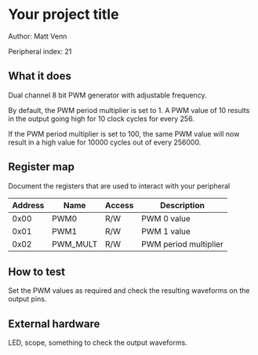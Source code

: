 <!---

This file is used to generate your project datasheet. Please fill in the information below and delete any unused
sections.

The peripheral index is the number TinyQV will use to select your peripheral.  You will pick a free
slot when raising the pull request against the main TinyQV repository, and can fill this in then.  You
also need to set this value as the PERIPHERAL_NUM in your test script.

You can also include images in this folder and reference them in the markdown. Each image must be less than
512 kb in size, and the combined size of all images must be less than 1 MB.
-->

# Your project title

Author: Matt Venn

Peripheral index: 21

## What it does

Dual channel 8 bit PWM generator with adjustable frequency.

By default, the PWM period multiplier is set to 1. A PWM value of 10 results in the output going high for 10
clock cycles for every 256.

If the PWM period multiplier is set to 100, the same PWM value will now result in a high value for 10000 cycles out of every 256000.

## Register map

Document the registers that are used to interact with your peripheral

| Address | Name       | Access | Description                                                         |
|---------|------------|--------|---------------------------------------------------------------------|
| 0x00    | PWM0       | R/W    | PWM 0 value                                                         |
| 0x01    | PWM1       | R/W    | PWM 1 value                                                         |
| 0x02    | PWM_MULT   | R/W    | PWM period multiplier                                               |

## How to test

Set the PWM values as required and check the resulting waveforms on the output pins.

## External hardware

LED, scope, something to check the output waveforms.
